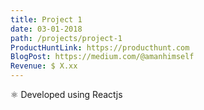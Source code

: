 ```yaml
---
title: Project 1
date: 03-01-2018
path: /projects/project-1 
ProductHuntLink: https://producthunt.com
BlogPost: https://medium.com/@amanhimself
Revenue: $ X.xx
---
```


⚛️ Developed using Reactjs
